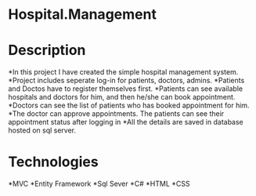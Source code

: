 # Hospital.Management

# Description

*In this project I have created the simple hospital management system. 
*Project includes seperate log-in for patients, doctors, admins. 
*Patients and Doctos have to register themselves first. 
*Patients can see available hospitals and doctors for him, and then he/she can book appointment. 
*Doctors can see the list of patients who has booked appointment for him. 
*The doctor can approve appointments. The patients can see their appointment status after logging in
*All the details are saved in database hosted on sql server. 

# Technologies
*MVC
*Entity Framework
*Sql Sever
*C#
*HTML
*CSS

